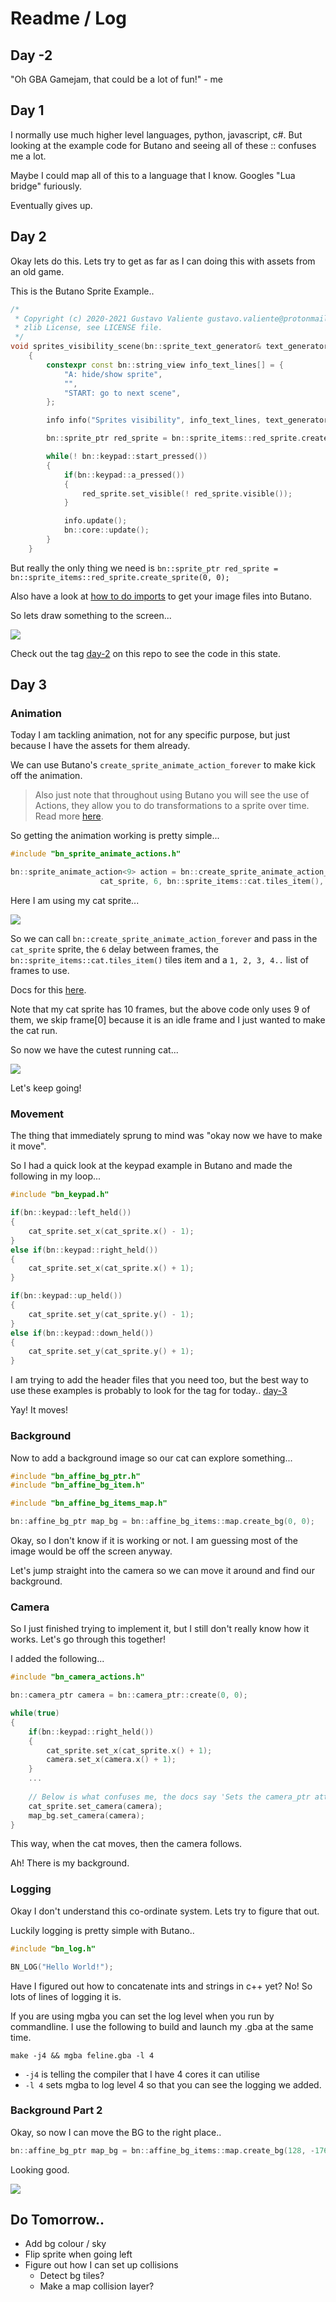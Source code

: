 # Readme / Log

## Day -2

"Oh GBA Gamejam, that could be a lot of fun!" - me

## Day 1

I normally use much higher level languages, python, javascript, c#. But looking at the example code for Butano and seeing all of these :: confuses me a lot.

Maybe I could map all of this to a language that I know. Googles "Lua bridge" furiously.

Eventually gives up.

## Day 2

Okay lets do this. Lets try to get as far as I can doing this with assets from an old game.

This is the Butano Sprite Example..

``` c++
/*
 * Copyright (c) 2020-2021 Gustavo Valiente gustavo.valiente@protonmail.com
 * zlib License, see LICENSE file.
 */
void sprites_visibility_scene(bn::sprite_text_generator& text_generator)
    {
        constexpr const bn::string_view info_text_lines[] = {
            "A: hide/show sprite",
            "",
            "START: go to next scene",
        };

        info info("Sprites visibility", info_text_lines, text_generator);

        bn::sprite_ptr red_sprite = bn::sprite_items::red_sprite.create_sprite(0, 0);

        while(! bn::keypad::start_pressed())
        {
            if(bn::keypad::a_pressed())
            {
                red_sprite.set_visible(! red_sprite.visible());
            }

            info.update();
            bn::core::update();
        }
    }
```

But really the only thing we need is `bn::sprite_ptr red_sprite = bn::sprite_items::red_sprite.create_sprite(0, 0);`

Also have a look at [how to do imports](https://gvaliente.github.io/butano/import.html) to get your image files into Butano.

So lets draw something to the screen...

![](readme-images/day-2.png)

Check out the tag [day-2](https://github.com/foopod/gbaGamejam2021/releases/tag/day-2) on this repo to see the code in this state.

## Day 3

### Animation

Today I am tackling animation, not for any specific purpose, but just because I have the assets for them already.

We can use Butano's `create_sprite_animate_action_forever` to make kick off the animation. 

> Also just note that throughout using Butano you will see the use of Actions, they allow you to do transformations to a sprite over time. Read more [here](https://gvaliente.github.io/butano/group__action.html).

So getting the animation working is pretty simple...

``` c++
#include "bn_sprite_animate_actions.h"

bn::sprite_animate_action<9> action = bn::create_sprite_animate_action_forever(
                    cat_sprite, 6, bn::sprite_items::cat.tiles_item(), 1, 2, 3, 4, 5, 6, 7, 8, 9);
```

Here I am using my cat sprite...

![](readme-images/day-3-cat.bmp)

So we can call `bn::create_sprite_animate_action_forever` and pass in the `cat_sprite` sprite, the `6` delay between frames, the `bn::sprite_items::cat.tiles_item()` tiles item and a `1, 2, 3, 4..` list of frames to use.

Docs for this [here](https://gvaliente.github.io/butano/group__sprite.html#gadb2289e456a531a3450b5ba5936e0d23).

Note that my cat sprite has 10 frames, but the above code only uses 9 of them, we skip frame[0] because it is an idle frame and I just wanted to make the cat run.

So now we have the cutest running cat...

![](readme-images/day-3.gif)

Let's keep going!

### Movement

The thing that immediately sprung to mind was "okay now we have to make it move".

So I had a quick look at the keypad example in Butano and made the following in my loop...

``` c++
#include "bn_keypad.h"

if(bn::keypad::left_held())
{
    cat_sprite.set_x(cat_sprite.x() - 1);
}
else if(bn::keypad::right_held())
{
    cat_sprite.set_x(cat_sprite.x() + 1);
}

if(bn::keypad::up_held())
{
    cat_sprite.set_y(cat_sprite.y() - 1);
}
else if(bn::keypad::down_held())
{
    cat_sprite.set_y(cat_sprite.y() + 1);
}
```

I am trying to add the header files that you need too, but the best way to use these examples is probably to look for the tag for today.. [day-3](https://github.com/foopod/gbaGamejam2021/releases/tag/day-3)

Yay! It moves!

### Background

Now to add a background image so our cat can explore something...

``` c++
#include "bn_affine_bg_ptr.h"
#include "bn_affine_bg_item.h"

#include "bn_affine_bg_items_map.h"

bn::affine_bg_ptr map_bg = bn::affine_bg_items::map.create_bg(0, 0);
```

Okay, so I don't know if it is working or not. I am guessing most of the image would be off the screen anyway.

Let's jump straight into the camera so we can move it around and find our background.

### Camera

So I just finished trying to implement it, but I still don't really know how it works. Let's go through this together!

I added the following...

``` c++
#include "bn_camera_actions.h"

bn::camera_ptr camera = bn::camera_ptr::create(0, 0);

while(true)
{
    if(bn::keypad::right_held())
    {
        cat_sprite.set_x(cat_sprite.x() + 1);
        camera.set_x(camera.x() + 1);
    }
    ...
    
    // Below is what confuses me, the docs say 'Sets the camera_ptr attached to this sprite', but why would we need it on the bg and the sprite? Because we do, it won't move otherwise. Any ideas?
    cat_sprite.set_camera(camera);
    map_bg.set_camera(camera);
}
```

This way, when the cat moves, then the camera follows.

Ah! There is my background.

### Logging

Okay I don't understand this co-ordinate system. Lets try to figure that out.

Luckily logging is pretty simple with Butano..

``` c++
#include "bn_log.h"

BN_LOG("Hello World!");
```

Have I figured out how to concatenate ints and strings in c++ yet? No! So lots of lines of logging it is.

If you are using mgba you can set the log level when you run by commandline. I use the following to build and launch my .gba at the same time.

`make -j4 && mgba feline.gba -l 4`

+ `-j4` is telling the compiler that I have 4 cores it can utilise 
+ `-l 4` sets mgba to log level 4 so that you can see the logging we added.

### Background Part 2

Okay, so now I can move the BG to the right place..

``` c++
bn::affine_bg_ptr map_bg = bn::affine_bg_items::map.create_bg(128, -176);
```

Looking good.

![](readme-images/day-3-done.gif)

## Do Tomorrow..

+ Add bg colour / sky
+ Flip sprite when going left
+ Figure out how I can set up collisions
    + Detect bg tiles?
    + Make a map collision layer?

